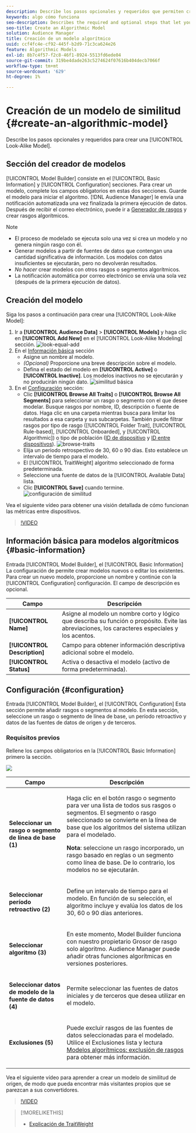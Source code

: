 ```yaml
---
description: Describe los pasos opcionales y requeridos que permiten crear un modelo algorítmico en el Generador de modelos.
keywords: algo cómo funciona
seo-description: Describes the required and optional steps that let you create an algorithmic model in Model Builder.
seo-title: Create an Algorithmic Model
solution: Audience Manager
title: Creación de un modelo algorítmico
uuid: ccf4fc4e-cf92-445f-b2d9-71c3ca624e26
feature: Algorithmic Models
exl-id: 8b7c4f57-f2c8-46f1-8924-5513fd6ede04
source-git-commit: 319be4dade263c5274624f07616b404decb7066f
workflow-type: tm+mt
source-wordcount: '629'
ht-degree: 1%

---
```


# Creación de un modelo de similitud {#create-an-algorithmic-model}

Describe los pasos opcionales y requeridos para crear una [!UICONTROL Look-Alike Model].

## Sección del creador de modelos

[!UICONTROL Model Builder] consiste en el [!UICONTROL Basic Information] y [!UICONTROL Configuration] secciones. Para crear un modelo, complete los campos obligatorios en estas dos secciones. Guarde el modelo para iniciar el algoritmo. [!DNL Audience Manager] le envía una notificación automatizada una vez finalizada la primera ejecución de datos. Después de recibir el correo electrónico, puede ir a [Generador de rasgos](../../features/traits/about-trait-builder.md) y crear rasgos algorítmicos.

>[!NOTE]
>
>* El proceso de modelado se ejecuta solo una vez si crea un modelo y no genera ningún rasgo con él.
>* Generar modelos a partir de fuentes de datos que contengan una cantidad significativa de información. Los modelos con datos insuficientes se ejecutarán, pero no devolverán resultados.
>* *No hacer* crear modelos con otros rasgos o segmentos algorítmicos.
>* La notificación automática por correo electrónico se envía una sola vez (después de la primera ejecución de datos).


## Creación del modelo

Siga los pasos a continuación para crear una [!UICONTROL Look-Alike Model]:

1. Ir a **[!UICONTROL Audience Data]** > **[!UICONTROL Models]** y haga clic en **[!UICONTROL Add New]** en el [!UICONTROL Look-Alike Modeling] sección.
   ![look-equal-add](assets/look-alike-add.png)
1. En el [Información básica](../../features/algorithmic-models/create-model.md#basic-information) sección
   * Asigne un nombre al modelo.
   * *(Opcional)* Proporcione una breve descripción sobre el modelo.
   * Defina el estado del modelo en **[!UICONTROL Active]** o **[!UICONTROL Inactive]**. Los modelos inactivos no se ejecutarán y no producirán ningún dato.
      ![similitud básica](assets/look-alike-basic.png)
1. En el [Configuración](../../features/algorithmic-models/create-model.md#configuration) sección:
   * Clic **[!UICONTROL Browse All Traits]** o **[!UICONTROL Browse All Segments]** para seleccionar un rasgo o segmento con el que desee modelar. Busque rasgos por nombre, ID, descripción o fuente de datos. Haga clic en una carpeta mientras busca para limitar los resultados a esa carpeta y sus subcarpetas. También puede filtrar rasgos por tipo de rasgo ([!UICONTROL Folder Trait], [!UICONTROL Rule-based], [!UICONTROL Onboarded], y [!UICONTROL Algorithmic]) o tipo de población ([ID de dispositivo](../../reference/ids-in-aam.md) y [ID entre dispositivos](../../reference/ids-in-aam.md)).
      ![browse-traits](assets/browse-traits.png)
   * Elija un periodo retrospectivo de 30, 60 o 90 días. Esto establece un intervalo de tiempo para el modelo.
   * El [!UICONTROL TraitWeight] algoritmo seleccionado de forma predeterminada.
   * Seleccione una fuente de datos de la [!UICONTROL Available Data] lista.
   * Clic **[!UICONTROL Save]** cuando termine.
      ![configuración de similitud](assets/look-alike-configuration.png)

Vea el siguiente vídeo para obtener una visión detallada de cómo funcionan las métricas entre dispositivos.

>[!VIDEO](https://experienceleague.adobe.com/docs/audience-manager-learn/tutorials/build-and-manage-audiences/profile-merge/understanding-cross-device-metrics-in-audience-manager.html)

## Información básica para modelos algorítmicos {#basic-information}

<!-- r_model_basic.xml -->

Entrada [!UICONTROL Model Builder], el [!UICONTROL Basic Information] La configuración de permite crear modelos nuevos o editar los existentes. Para crear un nuevo modelo, proporcione un nombre y continúe con la [!UICONTROL Configuration] configuración. El campo de descripción es opcional.

| Campo | Descripción |
|---|---|
| **[!UICONTROL Name]** | Asigne al modelo un nombre corto y lógico que describa su función o propósito. Evite las abreviaciones, los caracteres especiales y los acentos. |
| **[!UICONTROL Description]** | Campo para obtener información descriptiva adicional sobre el modelo. |
| **[!UICONTROL Status]** | Activa o desactiva el modelo (activo de forma predeterminada). |

## Configuración {#configuration}

Entrada [!UICONTROL Model Builder], el [!UICONTROL Configuration] Esta sección permite añadir rasgos o segmentos al modelo. En esta sección, seleccione un rasgo o segmento de línea de base, un período retroactivo y datos de las fuentes de datos de origen y de terceros.

<!-- r_model_configuration.xml -->

### Requisitos previos

Rellene los campos obligatorios en la [!UICONTROL Basic Information] primero la sección.

![](assets/lam_exclude_traits_numbered.png)

<table id="table_7A6BE5E5498D4776A30323B743954150"> 
 <thead> 
  <tr> 
   <th colname="col1" class="entry"> Campo </th> 
   <th colname="col2" class="entry"> Descripción </th> 
  </tr> 
 </thead>
 <tbody> 
  <tr> 
   <td colname="col1"> <p><b>Seleccionar un rasgo o segmento de línea de base (1)</b> </p> </td> 
   <td colname="col2"> <p>Haga clic en el botón rasgo o segmento para ver una lista de todos sus rasgos o segmentos. El segmento o rasgo seleccionado se convierte en la línea de base que los algoritmos del sistema utilizan para el modelado. </p> <p> <p><b>Nota</b>: seleccione un rasgo incorporado, un rasgo basado en reglas o un segmento como línea de base. De lo contrario, los modelos no se ejecutarán. </p> </p> </td> 
  </tr> 
  <tr> 
   <td colname="col1"> <p><b>Seleccionar período retroactivo (2)</b> </p> </td> 
   <td colname="col2"> <p>Define un intervalo de tiempo para el modelo. En función de su selección, el algoritmo incluye y evalúa los datos de los 30, 60 o 90 días anteriores. </p> </td> 
  </tr> 
  <tr> 
   <td colname="col1"> <p><b>Seleccionar algoritmo (3)</b> </p> </td> 
   <td colname="col2"> <p>En este momento, Model Builder funciona con nuestro propietario <span class="keyword"> Grosor de rasgo</span> solo algoritmo. <span class="keyword"> Audience Manager</span> puede añadir otras funciones algorítmicas en versiones posteriores. </p> </td>
  </tr>
  <tr> 
   <td colname="col1"> <p><b>Seleccionar datos de modelo de la fuente de datos (4)</b> </p> </td> 
   <td colname="col2"> <p>Permite seleccionar las fuentes de datos iniciales y de terceros que desea utilizar en el modelo. </p> </td>
  </tr> 
  <tr> 
   <td colname="col1"> <p><b>Exclusiones (5)</b> </p> </td> 
   <td colname="col2"> <p>Puede excluir rasgos de las fuentes de datos seleccionadas para el modelado. Utilice el <span class="wintitle"> Exclusiones</span> lista y lectura <a href="../../features/algorithmic-models/trait-exclusion-algo-models.md"> Modelos algorítmicos: exclusión de rasgos</a> para obtener más información. </p> </td>
  </tr> 
 </tbody>
</table>

Vea el siguiente vídeo para aprender a crear un modelo de similitud de origen, de modo que pueda encontrar más visitantes propios que se parezcan a sus convertidores.

>[!VIDEO](https://video.tv.adobe.com/v/23504/)

>[!MORELIKETHIS]
>
>* [Explicación de TraitWeight](../../features/algorithmic-models/understanding-models.md#understanding-traitweight)

